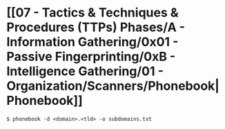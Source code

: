 # [[07 - Tactics & Techniques & Procedures (TTPs) Phases/A - Information Gathering/0x01 - Passive Fingerprinting/0xB - Intelligence Gathering/01 - Organization/Scanners/Phonebook|Phonebook]]

```
$ phonebook -d <domain>.<tld> -o subdomains.txt
```